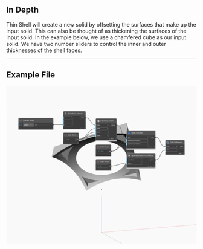## In Depth
Thin Shell will create a new solid by offsetting the surfaces that make up the input solid. This can also be thought of as thickening the surfaces of the input solid. In the example below, we use a chamfered cube as our input solid. We have two number sliders to control the inner and outer thicknesses of the shell faces.
___
## Example File

![ThinShell](./Autodesk.DesignScript.Geometry.Solid.ThinShell_img.jpg)


